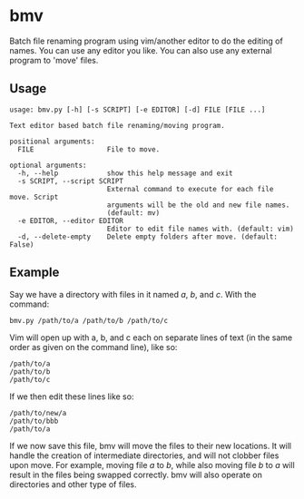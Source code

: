 bmv
===

Batch file renaming program using vim/another editor to do the editing of names. You can use any editor you like. You can also use any external program to 'move' files.

## Usage

```
usage: bmv.py [-h] [-s SCRIPT] [-e EDITOR] [-d] FILE [FILE ...]

Text editor based batch file renaming/moving program.

positional arguments:
  FILE                  File to move.

optional arguments:
  -h, --help            show this help message and exit
  -s SCRIPT, --script SCRIPT
                        External command to execute for each file move. Script
                        arguments will be the old and new file names.
                        (default: mv)
  -e EDITOR, --editor EDITOR
                        Editor to edit file names with. (default: vim)
  -d, --delete-empty    Delete empty folders after move. (default: False)
```

## Example

Say we have a directory with files in it named *a*, *b*, and *c*. With the command:
```
bmv.py /path/to/a /path/to/b /path/to/c
```

Vim will open up with a, b, and c each on separate lines of text (in the same order as given on the command line), like so:
```
/path/to/a
/path/to/b
/path/to/c
```

If we then edit these lines like so:
```
/path/to/new/a
/path/to/bbb
/path/to/a
```

If we now save this file, bmv will move the files to their new locations. It will handle the creation of intermediate directories, and will not clobber files upon move. For example, moving file *a* to *b*, while also moving file *b* to *a* will result in the files being swapped correctly. bmv will also operate on directories and other type of files.

